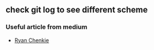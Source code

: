 ## check git log to see different scheme

### Useful article from medium

- [Ryan Chenkie](https://medium.com/@ryanchenkie_40935/react-authentication-how-to-store-jwt-in-a-cookie-346519310e81)
